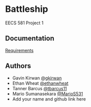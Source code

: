 # Battleship
EECS 581 Project 1

## Documentation
[Requirements](https://docs.google.com/document/d/10r5hgZv-ZB88HSJeFSym4U1EDQSdLqcQY_PAIUn2oGA/edit?usp=sharing)

## Authors
- Gavin Kirwan [@gkirwan](https://www.github.com/gkirwan43)
- Ethan Wheat [@ethanwheat](https://github.com/ethanwheat)
- Tanner Barcus [@tbarcus11](https://github.com/tbarcus11)
- Mario Sumanasekara [@MarioS531](https://github.com/MarioS531)
- Add your name and github link here

